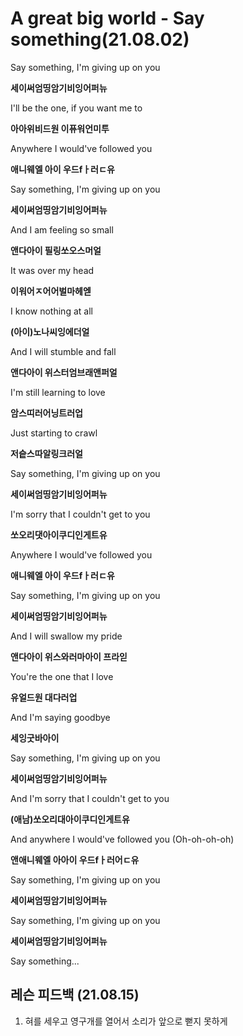 # A great big world - Say something(21.08.02)

Say something, I'm giving up on you

**세이써엄띵암기비잉어퍼뉴**

I'll be the one, if you want me to

**아아위비드원 이퓨워언미투**

Anywhere I would've followed you

**애니웨엘 아이 우드fㅏ러ㄷ유**

Say something, I'm giving up on you

**세이써엄띵암기비잉어퍼뉴**

And I am feeling so small

**앤다아이 필링쏘오스머얼**

It was over my head

**이워어ㅈ어어벌마헤엗**

I know nothing at all

**(아이)노나씨잉에더얼**

And I will stumble and fall

**앤다아이 위스터엄브래앤퍼얼**

I'm still learning to love

**암스띠러어닝트러업**

Just starting to crawl

**저슽스따알링크러얼**

Say something, I'm giving up on you

**세이써엄띵암기비잉어퍼뉴**

I'm sorry that I couldn't get to you

**쏘오리댓아이쿠디인게트유**

Anywhere I would've followed you

**애니웨엘 아이 우드fㅏ러ㄷ유**

Say something, I'm giving up on you

**세이써엄띵암기비잉어퍼뉴**

And I will swallow my pride

**앤다아이 위스와러마아이 프라읻**

You're the one that I love

**유얼드원 대다러업**

And I'm saying goodbye

**세잉굿바아이**

Say something, I'm giving up on you

**세이써엄띵암기비잉어퍼뉴**

And I'm sorry that I couldn't get to you

**(애남)쏘오리대아이쿠디인게트유**

And anywhere I would've followed you (Oh-oh-oh-oh)

**앤애니웨엘 아아이 우드fㅏ러어ㄷ유**

Say something, I'm giving up on you

**세이써엄띵암기비잉어퍼뉴**

Say something, I'm giving up on you

**세이써엄띵암기비잉어퍼뉴**

Say something...



## 레슨 피드백 (21.08.15)

1. 혀를 세우고 영구개를 열어서 소리가 앞으로 뻗지 못하게
